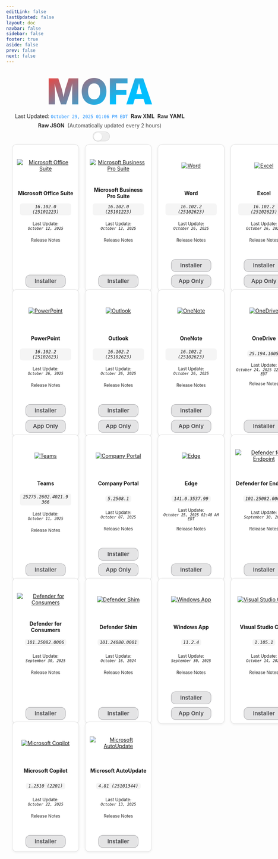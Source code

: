 ```yaml
---
editLink: false
lastUpdated: false
layout: doc
navbar: false
sidebar: false
footer: true
aside: false
prev: false
next: false 
---
```

<style>
  /* NEW: Status bar styles (fix Markdown-in-HTML issue and wrapping) */
  .status-bar {
    display: flex;
    justify-content: center;
    align-items: center;
    gap: 8px;
    flex-wrap: wrap;
    text-align: center;
    margin-bottom: 8px;
  }
  .status-line {
    display: inline-flex;
    flex-wrap: wrap;
    align-items: center;
    justify-content: center;
    gap: 8px;
    max-width: 100%;
  }
  .status-line code.status-ts {
    color: dodgerblue;
  }
  .status-line a {
    text-decoration: none;
    font-weight: 600;
    opacity: 0.9;
  }
  .status-line a:hover {
    text-decoration: underline;
    opacity: 1;
  }
  .status-line .muted {
    opacity: 0.8;
  }

  /* If color-mix is supported, derive palette from theme vars for better theming */
  @supports (color: color-mix(in oklab, white 50%, black)) {
    .grid-wrap {
      --btn-bg1: color-mix(in oklab, var(--vp-c-bg, #ffffff) 90%, white);
      --btn-bg2: color-mix(in oklab, var(--vp-c-bg, #ffffff) 70%, #d8dde7);
      --btn-bg1-hover: color-mix(in oklab, var(--btn-bg1) 88%, white);
      --btn-bg2-hover: color-mix(in oklab, var(--btn-bg2) 88%, white);
      --btn-border: color-mix(in oklab, var(--vp-c-text, #111) 28%, transparent);
      --btn-text: color-mix(in oklab, var(--vp-c-text, #111) 98%, black);
    }
    @media (prefers-color-scheme: dark) {
      .grid-wrap {
        --btn-bg1: color-mix(in oklab, var(--vp-c-bg, #1e1e20) 85%, #3a3a3c);
        --btn-bg2: color-mix(in oklab, var(--vp-c-bg, #1e1e20) 70%, #2a2a2d);
        --btn-bg1-hover: color-mix(in oklab, var(--btn-bg1) 88%, #4a4a4d);
        --btn-bg2-hover: color-mix(in oklab, var(--btn-bg2) 88%, #36363a);
        --btn-border: color-mix(in oklab, var(--vp-c-text, #ddd) 22%, transparent);
        --btn-text: color-mix(in oklab, var(--vp-c-text, #ddd) 96%, white);
      }
    }
  }

  /* Inline appearance toggle next to the status line */
  .appearance-toggle-inline {
    display: inline-flex;
    align-items: center;
    margin-left: 8px;
    vertical-align: middle;
  }

  /* SCOPE SWITCH STYLES to this page only to avoid leaking to other pages */
  .mofa-minimal .VPSwitch {
    position: relative;
    width: 46px;
    height: 26px;
    border-radius: 999px;
    border: 1px solid var(--vp-c-divider, rgba(0,0,0,0.12));
    background: var(--vp-c-bg-soft, rgba(0,0,0,0.06));
    cursor: pointer;
    transition: background .2s ease, border-color .2s ease;
    pointer-events: auto;
  }
  .mofa-minimal .VPSwitch .check {
    position: absolute;
    top: 2px;
    left: 2px;
    width: 22px;
    height: 22px;
    border-radius: 50%;
    background: var(--vp-c-bg, #ffffff);
    box-shadow: 0 1px 2px rgba(0,0,0,0.15);
    transition: transform .2s ease;
    display: flex;
    align-items: center;
    justify-content: center;
  }
  .mofa-minimal .VPSwitch[aria-checked="true"] .check {
    transform: translateX(20px);
  }

  /* Show sun in light, moon in dark (scoped) */
  .mofa-minimal .VPSwitch .icon .sun, .mofa-minimal .VPSwitch .icon .moon { display: none; }
  html:not(.dark) .mofa-minimal .VPSwitch .icon .sun { display: inline-block; }
  html.dark .mofa-minimal .VPSwitch .icon .moon { display: inline-block; }

  /* Center wrapper for the MOFA hero title */
  .brand-hero {
    display: grid;
    place-items: center;
    min-height: 0;
    padding: 8px 0;
    overflow: visible;
  }
  @supports (height: 100svh) {
    .brand-hero { min-height: 0; }
  }

  /* Ensure the link itself centers and only the text is clickable */
  .brand-title {
    display: inline-block;    /* was block – limit clickable area to text */
    text-align: center;
    margin: 0;                /* remove auto margins that add width */
    line-height: 1.05;
  }

  /* Remove underline/highlight for the MOFA link in all states */
  a.brand-title,
  a.brand-title:link,
  a.brand-title:visited,
  a.brand-title:hover,
  a.brand-title:active,
  a.brand-title:focus {
    text-decoration: none !important;
    border-bottom: 0 !important;
    box-shadow: none !important;
    -webkit-tap-highlight-color: transparent;
  }

  /* Ensure gradient text doesn't fall back to a theme color */
  .gradient-title-mini {
    background: -webkit-linear-gradient(120deg, #00BFFF 30%, #FF3B30);
    -webkit-background-clip: text;
    -webkit-text-fill-color: transparent;
    font-weight: 800;
    font-size: clamp(32px, 12vmin, 96px); /* scales with smallest viewport side */
    color: transparent; /* keep text transparent; gradient provides color */
  }

  /* Responsive grid: max 6 columns; step down on smaller screens */
  .grid {
    display: grid;
    grid-template-columns: repeat(6, minmax(180px, 1fr));
    gap: 16px;
    width: calc(100% - 32px);
    margin: 0 auto;
    align-items: stretch;       /* ensure items stretch to equal height */
  }

  .tile {
    display: flex;
    justify-content: center;
    align-items: stretch;
  }

  .tile-card {
    width: 100%;
    max-width: 200px;
    display: flex;
    flex-direction: column;     /* column layout for spacer technique */
    align-items: center;
    gap: 6px;
    text-align: center;
    margin: 0 auto;
    height: 100%;

    background: var(--vp-c-bg, #fff);
    border: 1px solid var(--vp-c-divider, rgba(0,0,0,0.12));
    border-radius: 12px;
    padding: 10px 12px;
    box-shadow: 0 2px 6px rgba(0,0,0,0.06);
  }

  .tile-media {
    height: 92px;
    display: flex;
    align-items: center;
    justify-content: center;
  }
  .tile-media img {
    max-height: 80px;
    width: auto;
    height: auto;
  }

  .tile-title {
    min-height: 44px;
    display: flex;
    align-items: center;
    justify-content: center;
  }
  .tile-version {
    min-height: 28px;
    display: flex;
    align-items: center;
    justify-content: center;
    padding: 0 8px;
  }
  .tile-version code {
    white-space: normal;
    overflow-wrap: anywhere;
    word-break: break-word;
    display: inline-block;
    padding: 2px 6px;
    border-radius: 6px;
    background: var(--vp-c-bg-soft, rgba(0,0,0,0.04));
  }
  .tile-updated {
    min-height: 44px;
    display: flex;
    align-items: center;
    justify-content: center;
  }

  /* Keep Release Notes height consistent */
  .tile-relnotes {
    min-height: 22px;
    display: flex;
    align-items: center;
    justify-content: center;
  }
  .tile-relnotes a.relnotes {
    text-decoration: none;
    opacity: 0.9;
  }
  .tile-relnotes a.relnotes:hover {
    opacity: 1;
    text-decoration: underline;
  }

  /* Flexible spacer pushes buttons to the bottom, aligning rows visually */
  .tile-spacer {
    flex: 1 1 auto;
    width: 100%;
  }

  .tile-links {
    margin-top: 6px;
    display: flex;
    gap: 8px;
    flex-wrap: wrap;
    justify-content: center;
  }
  .tile-links a {
    text-decoration: none;
  }

  /* Glass button palette (visible on white in light mode) */
  .grid-wrap {
    /* Neutral gray so it stands out on white */
    --btn-glass-bg: rgba(142, 142, 147, 0.24);
    --btn-glass-bg-hover: rgba(142, 142, 147, 0.32);
    --btn-glass-border: rgba(60, 60, 67, 0.36);
    /* CHANGED: slightly lighter dark gray for light-mode button text */
    --btn-glass-text: #4a4a4d;
  }
  /* Use .dark class from your toggle (not OS media query) */
  html.dark .grid-wrap {
    --btn-glass-bg: rgba(255, 255, 255, 0.12);
    --btn-glass-bg-hover: rgba(255, 255, 255, 0.18);
    --btn-glass-border: rgba(255, 255, 255, 0.24);
    --btn-glass-text: #f2f2f4;
  }

  /* iOS-like glass buttons: translucent, blurred, no shadows */
  .grid-wrap .tile-links a.btn {
    /* color is driven by --btn-glass-text */
    color: var(--btn-glass-text) !important;
    display: inline-flex;
    align-items: center;
    justify-content: center;
    box-sizing: border-box;
    min-height: 34px;
    min-width: 108px;
    padding: 6px 12px;
    border-radius: 12px;
    cursor: pointer;

    /* Flat translucent fill + clear border (no gradient) */
    background: var(--btn-glass-bg) !important;
    background-color: var(--btn-glass-bg) !important; /* ensure visible on white */
    border: 1px solid var(--btn-glass-border) !important;

    /* frosted glass */
    -webkit-backdrop-filter: saturate(180%) blur(14px);
    backdrop-filter: saturate(180%) blur(14px);

    font-weight: 600;
    font-size: 0.95rem;
    line-height: 1.2;

    /* ensure visible and crisp */
    opacity: 1 !important;

    /* no shadows */
    box-shadow: none !important;
    text-shadow: none !important;

    transition: background 0.2s ease, transform 0.05s ease, opacity 0.2s ease, border-color 0.2s ease;
  }
  .grid-wrap .tile-links a.btn:hover {
    background: var(--btn-glass-bg-hover) !important;
    background-color: var(--btn-glass-bg-hover) !important;
    border-color: var(--btn-glass-border) !important;
    text-decoration: none;
    opacity: 1 !important;
    box-shadow: none !important;
  }
  .grid-wrap .tile-links a.btn:active {
    transform: translateY(1px);
    background: var(--btn-glass-bg-hover) !important;
    opacity: 1 !important;
    box-shadow: none !important;
  }
  .grid-wrap .tile-links a.btn:focus-visible {
    outline: 2px solid color-mix(in oklab, var(--btn-glass-text) 45%, dodgerblue);
    outline-offset: 2px;
    box-shadow: none !important;
  }

  /* Force light mode edge/text */
  html:not(.dark) .tile-links a.btn {
    color: var(--btn-glass-text) !important;
    border-color: var(--btn-glass-border) !important;
    opacity: 1 !important;
  }

  /* Breakpoints */
  @media (max-width: 1400px) {
    .grid { grid-template-columns: repeat(5, minmax(180px, 1fr)); }
  }
  @media (max-width: 1200px) {
    .grid { grid-template-columns: repeat(4, minmax(180px, 1fr)); }
  }
  @media (max-width: 900px) {
    .grid { grid-template-columns: repeat(3, minmax(180px, 1fr)); }
  }
  @media (max-width: 700px) {
    .grid { grid-template-columns: repeat(2, minmax(160px, 1fr)); gap: 12px; width: calc(100% - 24px); }
    .tile-media { height: 84px; }
    .tile-media img { max-height: 72px; }
  }
  @media (max-width: 420px) {
    .grid { grid-template-columns: repeat(1, minmax(200px, 1fr)); }
  }
</style>

<!-- Centered hero wrapper to prevent cut-off on short screens -->
<div class="brand-hero">
  <a class="brand-title gradient-title-mini" href="/">MOFA</a>
</div>

<div class="status-bar">
      <div class="status-line">
        <span>Last Updated: <code class="status-ts">October 29, 2025 01:06 PM EDT</code></span>
        <a href="https://github.com/cocopuff2u/MOFA/blob/main/latest_raw_files/macos_standalone_latest.xml"><strong>Raw XML</strong></a>
        <a href="https://github.com/cocopuff2u/MOFA/blob/main/latest_raw_files/macos_standalone_latest.yaml"><strong>Raw YAML</strong></a>
        <a href="https://github.com/cocopuff2u/MOFA/blob/main/latest_raw_files/macos_standalone_latest.json"><strong>Raw JSON</strong></a>
        <span class="muted">(Automatically updated every 2 hours)</span>
      </div>
      <span class="appearance-toggle-inline mofa-minimal">
        <button id="appearance-toggle" class="VPSwitch VPSwitchAppearance" type="button" role="switch" title="Switch theme" aria-checked="false">
          <span class="check"><span class="icon"><span class="vpi-sun sun"></span><span class="vpi-moon moon"></span></span></span>
        </button>
      </span>
    </div>

<div class="grid-wrap"><div class="grid"><div class="tile">
      <div class="tile-card">
        <div class="tile-media">
          <a href="https://go.microsoft.com/fwlink/?linkid=525133"><img src="/images/Office_Suite.webp" alt="Microsoft Office Suite"></a>
        </div>
        <div class="tile-title"><b>Microsoft Office Suite</b></div>
        <div class="tile-version"><em><code>16.102.0 (25101223)</code></em></div>
        <div class="tile-updated"><small>Last Update:<br><em><code>October 12, 2025</code></em></small></div>
        <div class="tile-relnotes"><a class="relnotes" href="https://learn.microsoft.com/en-us/officeupdates/release-notes-office-for-mac"><small>Release Notes</small></a></div>
        <div class="tile-spacer"></div>
        <div class="tile-links"><a class="btn" href="https://go.microsoft.com/fwlink/?linkid=525133">Installer</a></div>
      </div>
    </div>
<div class="tile">
      <div class="tile-card">
        <div class="tile-media">
          <a href="https://go.microsoft.com/fwlink/?linkid=2009112"><img src="/images/Office_Suite.webp" alt="Microsoft Business Pro Suite"></a>
        </div>
        <div class="tile-title"><b>Microsoft Business Pro Suite</b></div>
        <div class="tile-version"><em><code>16.102.0 (25101223)</code></em></div>
        <div class="tile-updated"><small>Last Update:<br><em><code>October 12, 2025</code></em></small></div>
        <div class="tile-relnotes"><a class="relnotes" href="https://learn.microsoft.com/en-us/officeupdates/release-notes-office-for-mac"><small>Release Notes</small></a></div>
        <div class="tile-spacer"></div>
        <div class="tile-links"><a class="btn" href="https://go.microsoft.com/fwlink/?linkid=2009112">Installer</a></div>
      </div>
    </div>
<div class="tile">
      <div class="tile-card">
        <div class="tile-media">
          <a href="https://go.microsoft.com/fwlink/?linkid=525134"><img src="/images/2025/Word.webp" alt="Word"></a>
        </div>
        <div class="tile-title"><b>Word</b></div>
        <div class="tile-version"><em><code>16.102.2 (25102623)</code></em></div>
        <div class="tile-updated"><small>Last Update:<br><em><code>October 26, 2025</code></em></small></div>
        <div class="tile-relnotes"><a class="relnotes" href="https://learn.microsoft.com/en-us/officeupdates/release-notes-office-for-mac"><small>Release Notes</small></a></div>
        <div class="tile-spacer"></div>
        <div class="tile-links"><a class="btn" href="https://go.microsoft.com/fwlink/?linkid=525134">Installer</a> <a class="btn" href="https://res.public.onecdn.static.microsoft/mro1cdnstorage/C1297A47-86C4-4C1F-97FA-950631F94777/MacAutoupdate/Microsoft_Word_16.102.25102623_Updater.pkg">App Only</a></div>
      </div>
    </div>
<div class="tile">
      <div class="tile-card">
        <div class="tile-media">
          <a href="https://go.microsoft.com/fwlink/?linkid=525135"><img src="/images/2025/Excel.webp" alt="Excel"></a>
        </div>
        <div class="tile-title"><b>Excel</b></div>
        <div class="tile-version"><em><code>16.102.2 (25102623)</code></em></div>
        <div class="tile-updated"><small>Last Update:<br><em><code>October 26, 2025</code></em></small></div>
        <div class="tile-relnotes"><a class="relnotes" href="https://learn.microsoft.com/en-us/officeupdates/release-notes-office-for-mac"><small>Release Notes</small></a></div>
        <div class="tile-spacer"></div>
        <div class="tile-links"><a class="btn" href="https://go.microsoft.com/fwlink/?linkid=525135">Installer</a> <a class="btn" href="https://res.public.onecdn.static.microsoft/mro1cdnstorage/C1297A47-86C4-4C1F-97FA-950631F94777/MacAutoupdate/Microsoft_Excel_16.102.25102623_Updater.pkg">App Only</a></div>
      </div>
    </div>
<div class="tile">
      <div class="tile-card">
        <div class="tile-media">
          <a href="https://go.microsoft.com/fwlink/?linkid=525136"><img src="/images/2025/PowerPoint.webp" alt="PowerPoint"></a>
        </div>
        <div class="tile-title"><b>PowerPoint</b></div>
        <div class="tile-version"><em><code>16.102.2 (25102623)</code></em></div>
        <div class="tile-updated"><small>Last Update:<br><em><code>October 26, 2025</code></em></small></div>
        <div class="tile-relnotes"><a class="relnotes" href="https://learn.microsoft.com/en-us/officeupdates/release-notes-office-for-mac"><small>Release Notes</small></a></div>
        <div class="tile-spacer"></div>
        <div class="tile-links"><a class="btn" href="https://go.microsoft.com/fwlink/?linkid=525136">Installer</a> <a class="btn" href="https://res.public.onecdn.static.microsoft/mro1cdnstorage/C1297A47-86C4-4C1F-97FA-950631F94777/MacAutoupdate/Microsoft_PowerPoint_16.102.25102623_Updater.pkg">App Only</a></div>
      </div>
    </div>
<div class="tile">
      <div class="tile-card">
        <div class="tile-media">
          <a href="https://go.microsoft.com/fwlink/?linkid=525137"><img src="/images/2025/Outlook.webp" alt="Outlook"></a>
        </div>
        <div class="tile-title"><b>Outlook</b></div>
        <div class="tile-version"><em><code>16.102.2 (25102623)</code></em></div>
        <div class="tile-updated"><small>Last Update:<br><em><code>October 26, 2025</code></em></small></div>
        <div class="tile-relnotes"><a class="relnotes" href="https://learn.microsoft.com/en-us/officeupdates/release-notes-office-for-mac"><small>Release Notes</small></a></div>
        <div class="tile-spacer"></div>
        <div class="tile-links"><a class="btn" href="https://go.microsoft.com/fwlink/?linkid=525137">Installer</a> <a class="btn" href="https://res.public.onecdn.static.microsoft/mro1cdnstorage/C1297A47-86C4-4C1F-97FA-950631F94777/MacAutoupdate/Microsoft_Outlook_16.102.25102623_Updater.pkg">App Only</a></div>
      </div>
    </div>
<div class="tile">
      <div class="tile-card">
        <div class="tile-media">
          <a href="https://go.microsoft.com/fwlink/?linkid=820886"><img src="/images/2025/OneNote.webp" alt="OneNote"></a>
        </div>
        <div class="tile-title"><b>OneNote</b></div>
        <div class="tile-version"><em><code>16.102.2 (25102623)</code></em></div>
        <div class="tile-updated"><small>Last Update:<br><em><code>October 26, 2025</code></em></small></div>
        <div class="tile-relnotes"><a class="relnotes" href="https://learn.microsoft.com/en-us/officeupdates/release-notes-office-for-mac"><small>Release Notes</small></a></div>
        <div class="tile-spacer"></div>
        <div class="tile-links"><a class="btn" href="https://go.microsoft.com/fwlink/?linkid=820886">Installer</a> <a class="btn" href="https://res.public.onecdn.static.microsoft/mro1cdnstorage/C1297A47-86C4-4C1F-97FA-950631F94777/MacAutoupdate/Microsoft_OneNote_16.102.25102623_Updater.pkg">App Only</a></div>
      </div>
    </div>
<div class="tile">
      <div class="tile-card">
        <div class="tile-media">
          <a href="https://oneclient.sfx.ms/Mac/Installers/25.189.0928.0002/universal/OneDrive.pkg"><img src="/images/2025/OneDrive.webp" alt="OneDrive"></a>
        </div>
        <div class="tile-title"><b>OneDrive</b></div>
        <div class="tile-version"><em><code>25.194.1005</code></em></div>
        <div class="tile-updated"><small>Last Update:<br><em><code>October 24, 2025 12:08 PM EDT</code></em></small></div>
        <div class="tile-relnotes"><a class="relnotes" href="https://support.microsoft.com/en-us/office/onedrive-release-notes-845dcf18-f921-435e-bf28-4e24b95e5fc0#OSVersion=Mac"><small>Release Notes</small></a></div>
        <div class="tile-spacer"></div>
        <div class="tile-links"><a class="btn" href="https://oneclient.sfx.ms/Mac/Installers/25.189.0928.0002/universal/OneDrive.pkg">Installer</a></div>
      </div>
    </div>
<div class="tile">
      <div class="tile-card">
        <div class="tile-media">
          <a href="https://go.microsoft.com/fwlink/?linkid=2249065"><img src="/images/2025/Teams.webp" alt="Teams"></a>
        </div>
        <div class="tile-title"><b>Teams</b></div>
        <div class="tile-version"><em><code>25275.2602.4021.9366</code></em></div>
        <div class="tile-updated"><small>Last Update:<br><em><code>October 11, 2025</code></em></small></div>
        <div class="tile-relnotes"><a class="relnotes" href="https://support.microsoft.com/en-us/office/what-s-new-in-microsoft-teams-d7092a6d-c896-424c-b362-a472d5f105de"><small>Release Notes</small></a></div>
        <div class="tile-spacer"></div>
        <div class="tile-links"><a class="btn" href="https://go.microsoft.com/fwlink/?linkid=2249065">Installer</a></div>
      </div>
    </div>
<div class="tile">
      <div class="tile-card">
        <div class="tile-media">
          <a href="https://go.microsoft.com/fwlink/?linkid=853070"><img src="/images/2021/Company_Portal.webp" alt="Company Portal"></a>
        </div>
        <div class="tile-title"><b>Company Portal</b></div>
        <div class="tile-version"><em><code>5.2508.1</code></em></div>
        <div class="tile-updated"><small>Last Update:<br><em><code>October 07, 2025</code></em></small></div>
        <div class="tile-relnotes"><a class="relnotes" href="https://aka.ms/intuneupdates"><small>Release Notes</small></a></div>
        <div class="tile-spacer"></div>
        <div class="tile-links"><a class="btn" href="https://go.microsoft.com/fwlink/?linkid=853070">Installer</a> <a class="btn" href="https://officecdnmac.microsoft.com/pr/C1297A47-86C4-4C1F-97FA-950631F94777/MacAutoupdate/CompanyPortal_5.2508.1-Upgrade.pkg">App Only</a></div>
      </div>
    </div>
<div class="tile">
      <div class="tile-card">
        <div class="tile-media">
          <a href="https://msedge.sf.dl.delivery.mp.microsoft.com/filestreamingservice/files/5c33cc04-5a2d-4dc9-b7f7-67335b4ce1fb/MicrosoftEdge-141.0.3537.99.pkg"><img src="/images/edge/edge.webp" alt="Edge"></a>
        </div>
        <div class="tile-title"><b>Edge</b></div>
        <div class="tile-version"><em><code>141.0.3537.99</code></em></div>
        <div class="tile-updated"><small>Last Update:<br><em><code>October 25, 2025 02:48 AM EDT</code></em></small></div>
        <div class="tile-relnotes"><a class="relnotes" href="https://learn.microsoft.com/en-us/deployedge/microsoft-edge-relnote-stable-channel"><small>Release Notes</small></a></div>
        <div class="tile-spacer"></div>
        <div class="tile-links"><a class="btn" href="https://msedge.sf.dl.delivery.mp.microsoft.com/filestreamingservice/files/5c33cc04-5a2d-4dc9-b7f7-67335b4ce1fb/MicrosoftEdge-141.0.3537.99.pkg">Installer</a></div>
      </div>
    </div>
<div class="tile">
      <div class="tile-card">
        <div class="tile-media">
          <a href="https://go.microsoft.com/fwlink/?linkid=2097502"><img src="/images/2025/Defender.webp" alt="Defender for Endpoint"></a>
        </div>
        <div class="tile-title"><b>Defender for Endpoint</b></div>
        <div class="tile-version"><em><code>101.25082.0006</code></em></div>
        <div class="tile-updated"><small>Last Update:<br><em><code>September 30, 2025</code></em></small></div>
        <div class="tile-relnotes"><a class="relnotes" href="https://learn.microsoft.com/microsoft-365/security/defender-endpoint/mac-whatsnew"><small>Release Notes</small></a></div>
        <div class="tile-spacer"></div>
        <div class="tile-links"><a class="btn" href="https://go.microsoft.com/fwlink/?linkid=2097502">Installer</a></div>
      </div>
    </div>
<div class="tile">
      <div class="tile-card">
        <div class="tile-media">
          <a href="https://go.microsoft.com/fwlink/?linkid=2247001"><img src="/images/2025/Defender.webp" alt="Defender for Consumers"></a>
        </div>
        <div class="tile-title"><b>Defender for Consumers</b></div>
        <div class="tile-version"><em><code>101.25082.0006</code></em></div>
        <div class="tile-updated"><small>Last Update:<br><em><code>September 30, 2025</code></em></small></div>
        <div class="tile-relnotes"><a class="relnotes" href="https://learn.microsoft.com/microsoft-365/security/defender-endpoint/mac-whatsnew"><small>Release Notes</small></a></div>
        <div class="tile-spacer"></div>
        <div class="tile-links"><a class="btn" href="https://go.microsoft.com/fwlink/?linkid=2247001">Installer</a></div>
      </div>
    </div>
<div class="tile">
      <div class="tile-card">
        <div class="tile-media">
          <a href="https://officecdnmac.microsoft.com/pr/C1297A47-86C4-4C1F-97FA-950631F94777/MacAutoupdate/Microsoft_Defender_101.24080.0001_Individuals_Shim_Installer.pkg"><img src="/images/2025/Defender.webp" alt="Defender Shim"></a>
        </div>
        <div class="tile-title"><b>Defender Shim</b></div>
        <div class="tile-version"><em><code>101.24080.0001</code></em></div>
        <div class="tile-updated"><small>Last Update:<br><em><code>October 16, 2024</code></em></small></div>
        <div class="tile-relnotes"><a class="relnotes" href="https://learn.microsoft.com/microsoft-365/security/defender-endpoint/mac-whatsnew"><small>Release Notes</small></a></div>
        <div class="tile-spacer"></div>
        <div class="tile-links"><a class="btn" href="https://officecdnmac.microsoft.com/pr/C1297A47-86C4-4C1F-97FA-950631F94777/MacAutoupdate/Microsoft_Defender_101.24080.0001_Individuals_Shim_Installer.pkg">Installer</a></div>
      </div>
    </div>
<div class="tile">
      <div class="tile-card">
        <div class="tile-media">
          <a href="https://go.microsoft.com/fwlink/?linkid=868963"><img src="/images/2025/Windows_App.webp" alt="Windows App"></a>
        </div>
        <div class="tile-title"><b>Windows App</b></div>
        <div class="tile-version"><em><code>11.2.4</code></em></div>
        <div class="tile-updated"><small>Last Update:<br><em><code>September 30, 2025</code></em></small></div>
        <div class="tile-relnotes"><a class="relnotes" href="https://learn.microsoft.com/en-us/windows-app/whats-new?tabs=macos"><small>Release Notes</small></a></div>
        <div class="tile-spacer"></div>
        <div class="tile-links"><a class="btn" href="https://go.microsoft.com/fwlink/?linkid=868963">Installer</a> <a class="btn" href="https://officecdnmac.microsoft.com/pr/C1297A47-86C4-4C1F-97FA-950631F94777/MacAutoupdate/Windows_App_11.2.4_updater.pkg">App Only</a></div>
      </div>
    </div>
<div class="tile">
      <div class="tile-card">
        <div class="tile-media">
          <a href="https://go.microsoft.com/fwlink/?linkid=2156837"><img src="/images/2021/Code.webp" alt="Visual Studio Code"></a>
        </div>
        <div class="tile-title"><b>Visual Studio Code</b></div>
        <div class="tile-version"><em><code>1.105.1</code></em></div>
        <div class="tile-updated"><small>Last Update:<br><em><code>October 14, 2025</code></em></small></div>
        <div class="tile-relnotes"><a class="relnotes" href="https://code.visualstudio.com/updates/"><small>Release Notes</small></a></div>
        <div class="tile-spacer"></div>
        <div class="tile-links"><a class="btn" href="https://go.microsoft.com/fwlink/?linkid=2156837">Installer</a></div>
      </div>
    </div>
<div class="tile">
      <div class="tile-card">
        <div class="tile-media">
          <a href="https://go.microsoft.com/fwlink/?linkid=2325438"><img src="/images/2025/Copilot.webp" alt="Microsoft Copilot"></a>
        </div>
        <div class="tile-title"><b>Microsoft Copilot</b></div>
        <div class="tile-version"><em><code>1.2510 (2201)</code></em></div>
        <div class="tile-updated"><small>Last Update:<br><em><code>October 22, 2025</code></em></small></div>
        <div class="tile-relnotes"><a class="relnotes" href="https://learn.microsoft.com/en-us/copilot/microsoft-365/release-notes?tabs=mac"><small>Release Notes</small></a></div>
        <div class="tile-spacer"></div>
        <div class="tile-links"><a class="btn" href="https://go.microsoft.com/fwlink/?linkid=2325438">Installer</a></div>
      </div>
    </div>
<div class="tile">
      <div class="tile-card">
        <div class="tile-media">
          <a href="https://go.microsoft.com/fwlink/?linkid=830196"><img src="/images/2019/AutoUpdate.webp" alt="Microsoft AutoUpdate"></a>
        </div>
        <div class="tile-title"><b>Microsoft AutoUpdate</b></div>
        <div class="tile-version"><em><code>4.81 (25101344)</code></em></div>
        <div class="tile-updated"><small>Last Update:<br><em><code>October 13, 2025</code></em></small></div>
        <div class="tile-relnotes"><a class="relnotes" href="https://learn.microsoft.com/en-us/officeupdates/release-history-microsoft-autoupdate"><small>Release Notes</small></a></div>
        <div class="tile-spacer"></div>
        <div class="tile-links"><a class="btn" href="https://go.microsoft.com/fwlink/?linkid=830196">Installer</a></div>
      </div>
    </div></div></div>
